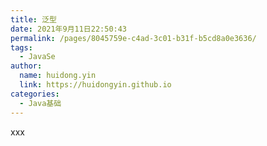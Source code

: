 ```yaml
---
title: 泛型
date: 2021年9月11日22:50:43
permalink: /pages/8045759e-c4ad-3c01-b31f-b5cd8a0e3636/
tags: 
  - JavaSe
author: 
  name: huidong.yin
  link: https://huidongyin.github.io
categories: 
  - Java基础
---
```


xxx
